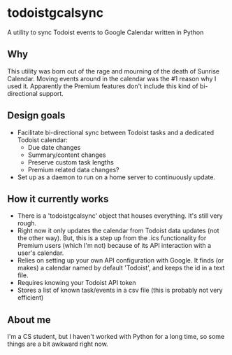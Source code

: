 # todoistgcalsync
A utility to sync Todoist events to Google Calendar written in Python

## Why
This utility was born out of the rage and mourning of the death of Sunrise Calendar. Moving events around in the calendar was the #1 reason why I used it. Apparently the Premium features don't include this kind of bi-directional support.

## Design goals
- Facilitate bi-directional sync between Todoist tasks and a dedicated Todoist calendar:
    - Due date changes
    - Summary/content changes
    - Preserve custom task lengths
    - Premium related data changes?
- Set up as a daemon to run on a home server to continuously update.

## How it currently works
- There is a 'todoistgcalsync' object that houses everything. It's still very rough.
- Right now it only updates the calendar from Todoist data updates (not the other way). But, this is a step up from the .ics functionality for Premium users (which I'm not) because of its API interaction with a user's calendar.
- Relies on setting up your own API configuration with Google. It finds (or makes) a calendar named by default 'Todoist', and keeps the id in a text file.
- Requires knowing your Todoist API token
- Stores a list of known task/events in a csv file (this is probably not very efficient)

## About me
I'm a CS student, but I haven't worked with Python for a long time, so some things are a bit awkward right now.
